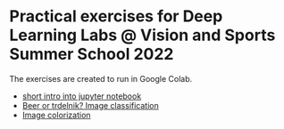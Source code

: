 # Practical exercises for Deep Learning Labs @ Vision and Sports Summer School 2022

The exercises are created to run in Google Colab.


- [short intro into jupyter notebook](Intro-into-jupyter-and-pytorch.ipynb)
- [Beer or trdelnik? Image classification](training_imagenette_CNN_fastai.ipynb)
- [Image colorization](Colorization.ipynb)

